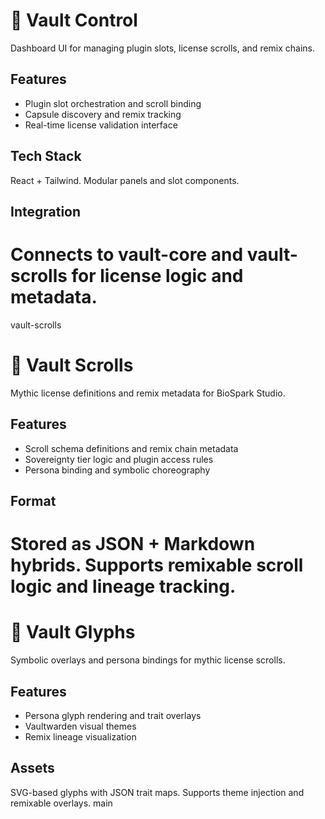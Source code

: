 # 🧪 Vault Control

Dashboard UI for managing plugin slots, license scrolls, and remix chains.

## Features
- Plugin slot orchestration and scroll binding
- Capsule discovery and remix tracking
- Real-time license validation interface

## Tech Stack
React + Tailwind. Modular panels and slot components.

## Integration
Connects to vault-core and vault-scrolls for license logic and metadata.
=======
vault-scrolls
# 📜 Vault Scrolls

Mythic license definitions and remix metadata for BioSpark Studio.

## Features
- Scroll schema definitions and remix chain metadata
- Sovereignty tier logic and plugin access rules
- Persona binding and symbolic choreography

## Format
Stored as JSON + Markdown hybrids. Supports remixable scroll logic and lineage tracking.
=======
# 🧬 Vault Glyphs

Symbolic overlays and persona bindings for mythic license scrolls.

## Features
- Persona glyph rendering and trait overlays
- Vaultwarden visual themes
- Remix lineage visualization

## Assets
SVG-based glyphs with JSON trait maps. Supports theme injection and remixable overlays.
main

